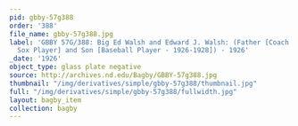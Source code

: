 ```yaml
---
pid: gbby-57g388
order: '388'
file_name: gbby-57g388.jpg
label: 'GBBY 57G/388: Big Ed Walsh and Edward J. Walsh: (Father [Coach and Ex - White
  Sox Player] and Son [Baseball Player - 1926-1928]) - 1926'
_date: '1926'
object_type: glass plate negative
source: http://archives.nd.edu/Bagby/GBBY-57g388.jpg
thumbnail: "/img/derivatives/simple/gbby-57g388/thumbnail.jpg"
full: "/img/derivatives/simple/gbby-57g388/fullwidth.jpg"
layout: bagby_item
collection: bagby
---
```

